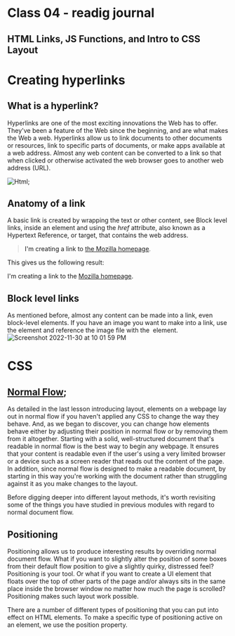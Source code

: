 
# Class 04 - readig journal
## HTML Links, JS Functions, and Intro to CSS Layout

# **Creating hyperlinks**
## What is a hyperlink?
Hyperlinks are one of the most exciting innovations the Web has to offer. They've been a feature of the Web since the beginning, and are what makes the Web a web. Hyperlinks allow us to link documents to other documents or resources, link to specific parts of documents, or make apps available at a web address. Almost any web content can be converted to a link so that when clicked or otherwise activated the web browser goes to another web address (URL).

![Html](https://developer.mozilla.org/en-US/docs/Glossary/HTML/anatomy-of-an-html-element.png);

## Anatomy of a link
A basic link is created by wrapping the text or other content, see Block level links, inside an *<a>* element and using the *href* attribute, also
known as a Hypertext Reference, or target, that contains the web address.

> <p>
>   I'm creating a link to
>   <a href="https://www.mozilla.org/en-US/">the Mozilla homepage</a>.
> </p>

This gives us the following result:

I'm creating a link to the [Mozilla homepage](https://www.mozilla.org/).

## Block level links
As mentioned before, almost any content can be made into a link, even block-level elements. 
If you have an image you want to make into a link, use the <a> element and reference the image file with the <img> element.
![Screenshot 2022-11-30 at 10 01 59 PM](https://user-images.githubusercontent.com/118200431/204977817-fd9effae-531d-4074-bdf0-81ec73f23b36.png)

  
  # CSS
  ## [Normal Flow](https://developer.mozilla.org/en-US/docs/Learn/CSS/CSS_layout/Normal_Flow);
  As detailed in the last lesson introducing layout, elements on a webpage lay out in normal flow if you haven't applied any CSS to change the way they behave. And, as we began to discover, you can change how elements behave either by adjusting their position in normal flow or by removing them from it altogether. Starting with a solid, well-structured document that's readable in normal flow is the best way to begin any webpage. It ensures that your content is readable even if the user's using a very limited browser or a device such as a screen reader that reads out the content of the page. In addition, since normal flow is designed to make a readable document, by starting in this way you're working with the document rather than struggling against it as you make changes to the layout.

Before digging deeper into different layout methods, it's worth revisiting some of the things you have studied in previous modules with regard to normal document flow.


  ## Positioning
  
  Positioning allows us to produce interesting results by overriding normal document flow. What if you want to slightly alter the position of some boxes from their default flow position to give a slightly quirky, distressed feel? Positioning is your tool. Or what if you want to create a UI element that floats over the top of other parts of the page and/or always sits in the same place inside the browser window no matter how much the page is scrolled? Positioning makes such layout work possible.

There are a number of different types of positioning that you can put into effect on HTML elements. To make a specific type of positioning active on an element, we use the position property.

